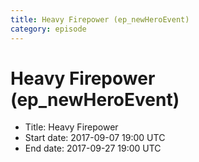 ```yaml
---
title: Heavy Firepower (ep_newHeroEvent)
category: episode
---
```


# Heavy Firepower (ep_newHeroEvent)



  * Title: Heavy Firepower
  * Start date: 2017-09-07 19:00 UTC
  * End date: 2017-09-27 19:00 UTC

